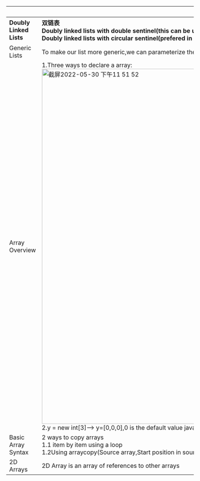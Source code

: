 |    | notes |
| -- | -- |
| <b>Doubly Linked Lists<b> | <b>双链表<b><br>Doubly linked lists with double sentinel(this can be used in proj1)<br>Doubly linked lists with circular sentinel(prefered in proj1) |
| Generic Lists | To make our list more generic,we can parameterize the type that SLList will take参数化SLList需要的类型 |
| Array Overview |  1.Three ways to declare a array: <img width="952" alt="截屏2022-05-30 下午11 51 52" src="https://user-images.githubusercontent.com/37496223/171027026-08f73b4b-eca5-4730-b461-886c64bf1f4e.png"><br>2.y = new int[3]--> y=[0,0,0],0 is the default value java gives, then if y[0] prints out 0? |
| Basic Array Syntax |2 ways to copy arrays<br>1.1 item by item using a loop<br>1.2Using arraycopy(Source array,Start position in sourse, Target Array, Atart position in target, Numbers to copy) |
| 2D Arrays | 2D Array is an array of references to other arrays |









